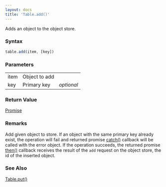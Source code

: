 ```yaml
---
layout: docs
title: 'Table.add()'
---
```


Adds an object to the object store.

### Syntax

```javascript
table.add(item, [key])
```

### Parameters

<table>
<tr><td>item</td><td>Object to add</td><td></td></tr>
<tr><td>key</td><td>Primary key</td><td><i>optional</i></td></tr>
</table>

### Return Value

[Promise](/docs/Promise/Promise)

### Remarks

Add given object to store. If an object with the same primary key already exist, the operation will fail and returned promise [catch()](/docs/Promise/Promise.catch()) callback will be called with the error object. If the operation succeeds, the returned promise [then()](/docs/Promise/Promise.then()) callback receives the result of the `add` request on the object store, the id of the inserted object.

### See Also

[Table.put()](/docs/Table/Table.put())
